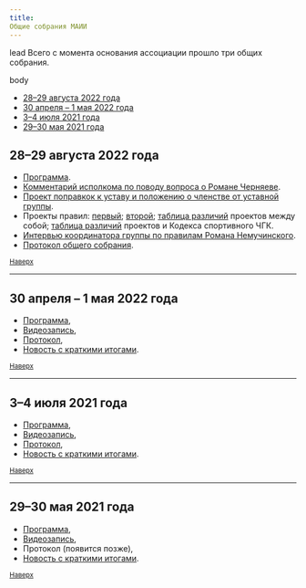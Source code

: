 ```yaml
---
title:
Общие собрания МАИИ
---
```


lead
Всего с момента основания ассоциации прошло три общих собрания.

body

- [28–29 августа 2022 года](#aug22) <a name="atop"></a>
- [30 апреля – 1 мая 2022 года](#aprmay22)
- [3–4 июля 2021 года](#jul21)
- [29–30 мая 2021 года](#may21)

## 28–29 августа 2022 года <a name="aug22"></a>

- [Программа](https://www.maii.li/news/2022-08-27-obshee-sobranie-28-avgusta:-samoe-glavnoe/).
- [Комментарий исполкома по поводу вопроса о Романе Черняеве](https://forum.znatoki.site/t/kommentarij-ispolkoma-k-golosovaniyu-o-priyome-v-maii-romana-chernyaeva/1876).
- [Проект поправкок к уставу и положению о членстве от уставной группы](https://docs.google.com/document/d/e/2PACX-1vT7tz79FVMzyG6qEv4Fmic01VS0jEqptpKKXyvwQaPQrAIy4a96uW8YKhkzA4lGbiPBTGiMynTdI-hO/pub).
- Проекты правил: [первый](https://docs.google.com/document/d/13f8st808S8GsqroR9qIbaXq29SpVrCz16jDNF_Sj-3o/edit); [второй](https://docs.google.com/document/d/1etMcQp3ZSooVpqvC-FUJSoq7noqtA8aVXFMq_YYjaSU/edit); [таблица различий](https://docs.google.com/spreadsheets/d/e/2PACX-1vT2hHo0LK4Qj1pjmxen6W-BLlHorbaBh-1jE2dSOmNtY-8xZajbWAfBNh3CBcG-qsSSGYB07RUvBID-/pubhtml) проектов между собой; [таблица различий](https://docs.google.com/spreadsheets/d/1J8XapDITU6b3uAUAayJ9Lu9lQB3nzx4rC6ZG1bMYGOw/edit#gid=0) проектов и Кодекса спортивного ЧГК.
- [Интервью координатора группы по правилам Романа Немучинского](https://teletype.in/@maii/rules-nemuchinskiy).
- [Протокол общего собрания]().

<small>[Наверх](#atop)</small>

--------

## 30 апреля – 1 мая 2022 года <a name="aprmay22"></a>

- [Программа](https://www.maii.li/news/2022-04-23-opublikovana-okonchatelnaya-programma-obshego-sobraniya-30-aprelya/),
- [Видеозапись](https://www.youtube.com/watch?v=Dy09_hwg36c),
- [Протокол](https://www.maii.li/docs/2022-05-02-protokol-obshego-sobraniya-maii-ot-30.04.2022/),
- [Новость с краткими итогами](https://www.maii.li/news/2022-05-03-itogi-obshego-sobraniya-30-aprelya/). 

<small>[Наверх](#atop)</small>

--------

## 3–4 июля 2021 года <a name="jul21"></a>

- [Программа](https://www.maii.li/news/2021-06-19-iyulskoe-obshee-sobranie:-povestka-i-sutochnoe-golosovanie/),
- [Видеозапись](https://www.youtube.com/watch?v=l8ms0YrplmM),
- [Протокол](https://www.maii.li/docs/2021-07-07-protokol-obshego-sobraniya-maii-ot-03.07.2021),
- [Новость с краткими итогами](https://www.maii.li/news/2021-07-08-itogi-obshego-sobraniya-i-dalnejshie-shagi/).

<small>[Наверх](#atop)</small>

--------

## 29–30 мая 2021 года <a name="may21"></a>

- [Программа](https://www.maii.li/news/2021-05-28-priglashenie-na-obshee-sobranie-maii/), 
- [Видеозапись](https://www.youtube.com/watch?v=RkRpLULURNo),
- Протокол (появится позже),
- [Новость с краткими итогами](https://www.maii.li/news/2021-06-01-itogi-sobraniya-i-dalnejshie-shagi/).

<small>[Наверх](#atop)</small>
